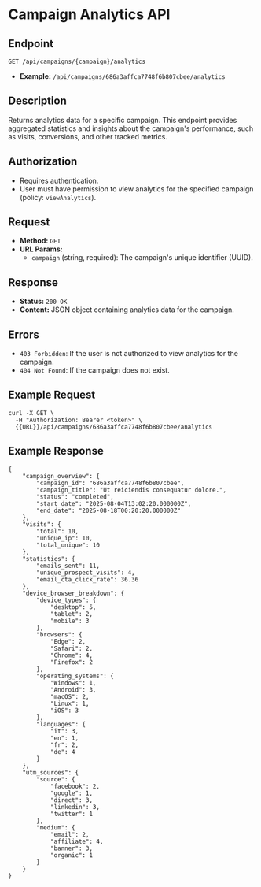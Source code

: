 # Campaign Analytics API

## Endpoint

`GET /api/campaigns/{campaign}/analytics`

- **Example:** `/api/campaigns/686a3affca7748f6b807cbee/analytics`

## Description

Returns analytics data for a specific campaign. This endpoint provides aggregated statistics and insights about the campaign's performance, such as visits, conversions, and other tracked metrics.

## Authorization

- Requires authentication.
- User must have permission to view analytics for the specified campaign (policy: `viewAnalytics`).

## Request

- **Method:** `GET`
- **URL Params:**
  - `campaign` (string, required): The campaign's unique identifier (UUID).

## Response

- **Status:** `200 OK`
- **Content:** JSON object containing analytics data for the campaign.

## Errors

- `403 Forbidden`: If the user is not authorized to view analytics for the campaign.
- `404 Not Found`: If the campaign does not exist.

## Example Request

```
curl -X GET \
  -H "Authorization: Bearer <token>" \
  {{URL}}/api/campaigns/686a3affca7748f6b807cbee/analytics
```

## Example Response

```
{
    "campaign_overview": {
        "campaign_id": "686a3affca7748f6b807cbee",
        "campaign_title": "Ut reiciendis consequatur dolore.",
        "status": "completed",
        "start_date": "2025-08-04T13:02:20.000000Z",
        "end_date": "2025-08-18T00:20:20.000000Z"
    },
    "visits": {
        "total": 10,
        "unique_ip": 10,
        "total_unique": 10
    },
    "statistics": {
        "emails_sent": 11,
        "unique_prospect_visits": 4,
        "email_cta_click_rate": 36.36
    },
    "device_browser_breakdown": {
        "device_types": {
            "desktop": 5,
            "tablet": 2,
            "mobile": 3
        },
        "browsers": {
            "Edge": 2,
            "Safari": 2,
            "Chrome": 4,
            "Firefox": 2
        },
        "operating_systems": {
            "Windows": 1,
            "Android": 3,
            "macOS": 2,
            "Linux": 1,
            "iOS": 3
        },
        "languages": {
            "it": 3,
            "en": 1,
            "fr": 2,
            "de": 4
        }
    },
    "utm_sources": {
        "source": {
            "facebook": 2,
            "google": 1,
            "direct": 3,
            "linkedin": 3,
            "twitter": 1
        },
        "medium": {
            "email": 2,
            "affiliate": 4,
            "banner": 3,
            "organic": 1
        }
    }
}
```